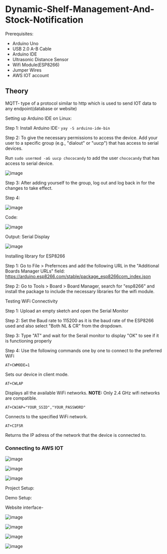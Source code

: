 # Dynamic-Shelf-Management-And-Stock-Notification 

Prerequisites:
- Arduino Uno
- USB 2.0 A-B Cable
- Arduino IDE
- Ultrasonic Distance Sensor
- Wifi Module(ESP8266)
- Jumper Wires
- AWS IOT account

## Theory

MQTT- type of a protocol similar to http which is used to send IOT data to any endpoint(database or website)

Setting up Arduino IDE on Linux: 

Step 1: Install Arduino IDE- `yay -S arduino-ide-bin`

Step 2: To give the necessary permissions to access the device. Add your user to a specific group (e.g., "dialout" or "uucp") that has access to serial devices.

Run `sudo usermod -aG uucp chococandy` to add the user `chococandy` that has access to serial device.

![image](https://github.com/chococandy63/walmart-product-detector/assets/79960426/7d6a32e9-1d5d-430b-a38d-4d0cbbcbe2a1)

Step 3: After adding yourself to the group, log out and log back in for the changes to take effect.

Step 4: 

![image](https://github.com/chococandy63/Dynamic-Shelf-Management-And-Stock-Notification/assets/79960426/ca2bcd7d-7650-49a1-8f81-b2bd0edbab62)



Code:

![image](https://github.com/chococandy63/walmart-product-detector/assets/79960426/64938d83-49fe-4b6c-9f0f-1cec74101002)


Output: Serial Display

![image](https://github.com/chococandy63/walmart-product-detector/assets/79960426/eec8facd-1807-43b4-8c95-95b36f1d2e0f)

Installing library for ESP8266

Step 1: Go to File > Prefernces and add the following URL in the "Additional Boards Manager URLs" field: https://arduino.esp8266.com/stable/package_esp8266com_index.json

Step 2: Go to Tools > Board > Board Manager, search for "esp8266" and install the package to include the necessary libraries for the wifi module.

Testing WiFi Connectivity

Step 1: Upload an empty sketch and open the Serial Monitor

Step 2: Set the Baud rate to 115200 as it is the baud rate of the ESP8266 used and also select "Both NL & CR" from the dropdown.

Step 3: Type "AT" and wait for the Serail monitor to display "OK" to see if it is functioning properly

Step 4: Use the following commands one by one to connect to the preferred WiFi

```terminal
AT+CWMODE=1
```
Sets our device in client mode.

```terminal
AT+CWLAP
```
Displays all the available WiFi networks.
__NOTE:__ Only 2.4 GHz wifi networks are compatible.

```terminal
AT+CWJAP="YOUR_SSID","YOUR_PASSWORD"
```
Connects to the specified WiFi network.

```terminal
AT+CIFSR
```
Returns the IP adress of the network that the device is connected to.


### Connecting to AWS IOT

![image](https://github.com/chococandy63/Dynamic-Shelf-Management-And-Stock-Notification/assets/79960426/2131d811-0d77-4995-b14d-b44dc079cc67)


![image](https://github.com/chococandy63/Dynamic-Shelf-Management-And-Stock-Notification/assets/79960426/73d97b7c-5a1b-4452-8b66-f12bac9468fc)

![image](https://github.com/chococandy63/Dynamic-Shelf-Management-And-Stock-Notification/assets/79960426/f5fd77af-404c-478b-93d6-6833fbd1554f)


Project Setup:

Demo Setup:

Website interface-

![image](https://github.com/chococandy63/Dynamic-Shelf-Management-And-Stock-Notification/assets/79960426/1e457984-f15c-4734-98d7-d12e001b6bdb)



![image](https://github.com/chococandy63/Dynamic-Shelf-Management-And-Stock-Notification/assets/79960426/77b041cd-5b74-4269-9574-0db34bbee628)


![image](https://github.com/chococandy63/Dynamic-Shelf-Management-And-Stock-Notification/assets/79960426/bb294b28-e098-4ac7-9d37-4ab15f2cdd53)


![image](https://github.com/chococandy63/Dynamic-Shelf-Management-And-Stock-Notification/assets/79960426/b2b73d47-ecd2-4dc9-93a6-0c519c5d6f8a)
